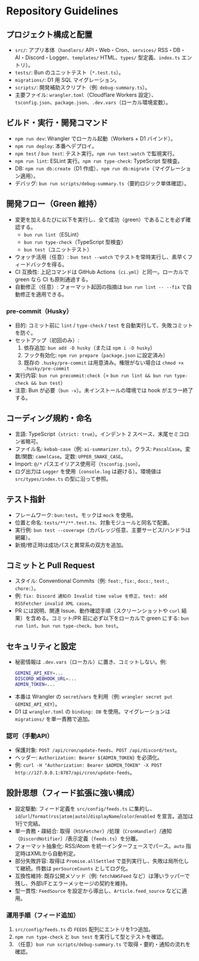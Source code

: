 # Repository Guidelines

## プロジェクト構成と配置
- `src/`: アプリ本体（`handlers/` API・Web・Cron、`services/` RSS・DB・AI・Discord・Logger、`templates/` HTML、`types/` 型定義、`index.ts` エントリ）。
- `tests/`: Bun のユニットテスト（`*.test.ts`）。
- `migrations/`: D1 用 SQL マイグレーション。
- `scripts/`: 開発補助スクリプト（例: `debug-summary.ts`）。
- 主要ファイル: `wrangler.toml`（Cloudflare Workers 設定）、`tsconfig.json`、`package.json`、`.dev.vars`（ローカル環境変数）。

## ビルド・実行・開発コマンド
- `npm run dev`: Wrangler でローカル起動（Workers + D1 バインド）。
- `npm run deploy`: 本番へデプロイ。
- `npm test` / `bun test`: テスト実行。`npm run test:watch` で監視実行。
- `npm run lint`: ESLint 実行。`npm run type-check`: TypeScript 型検査。
- DB: `npm run db:create`（D1 作成）、`npm run db:migrate`（マイグレーション適用）。
- デバッグ: `bun run scripts/debug-summary.ts`（要約ロジック単体確認）。

## 開発フロー（Green 維持）
- 変更を加えるたびに以下を実行し、全て成功（green）であることを必ず確認する。
  - `bun run lint`（ESLint）
  - `bun run type-check`（TypeScript 型検査）
  - `bun test`（ユニットテスト）
- ウォッチ活用（任意）: `bun test --watch` でテストを常時実行し、素早くフィードバックを得る。
- CI 互換性: 上記コマンドは GitHub Actions（`ci.yml`）と同一。ローカルで green なら CI も原則通過する。
- 自動修正（任意）: フォーマット起因の指摘は `bun run lint -- --fix` で自動修正を適用できる。

### pre-commit（Husky）
- 目的: コミット前に `lint` / `type-check` / `test` を自動実行して、失敗コミットを防ぐ。
- セットアップ（初回のみ）:
  1) 依存追加: `bun add -D husky`（または `npm i -D husky`）
  2) フック有効化: `npm run prepare`（`package.json` に設定済み）
  3) 既存の `.husky/pre-commit` は用意済み。権限がない場合は `chmod +x .husky/pre-commit`
- 実行内容: `bun run precommit:check`（= `bun run lint && bun run type-check && bun test`）
- 注意: Bun が必要（`bun -v`）。未インストールの環境では hook がエラー終了する。

## コーディング規約・命名
- 言語: TypeScript（`strict: true`）。インデント 2 スペース、末尾セミコロン省略可。
- ファイル名: `kebab-case`（例: `ai-summarizer.ts`）。クラス: `PascalCase`。変数/関数: `camelCase`。定数: `UPPER_SNAKE_CASE`。
- Import: `@/*` パスエイリアス使用可（`tsconfig.json`）。
- ログ出力は `Logger` を使用（`console.log` は避ける）。環境値は `src/types/index.ts` の型に沿って参照。

## テスト指針
- フレームワーク: `bun:test`。モックは `mock` を使用。
- 位置と命名: `tests/**/**.test.ts`、対象モジュールと同名で配置。
- 実行例: `bun test --coverage`（カバレッジ任意、主要サービス/ハンドラは網羅）。
- 新規/修正時は成功パスと異常系の双方を追加。

## コミットと Pull Request
- スタイル: Conventional Commits（例: `feat:`, `fix:`, `docs:`, `test:`, `chore:`）。
- 例: `fix: Discord 通知の Invalid time value を修正`、`test: add RSSFetcher invalid XML cases`。
- PR には説明、関連 Issue、動作確認手順（スクリーンショットや `curl` 結果）を含める。コミット/PR 前に必ず以下をローカルで green にする: `bun run lint`、`bun run type-check`、`bun test`。

## セキュリティと設定
- 秘密情報は `.dev.vars`（ローカル）に置き、コミットしない。例:
  ```bash
  GEMINI_API_KEY=...
  DISCORD_WEBHOOK_URL=...
  ADMIN_TOKEN=...
  ```
- 本番は Wrangler の `secret`/`vars` を利用（例: `wrangler secret put GEMINI_API_KEY`）。
- D1 は `wrangler.toml` の `binding: DB` を使用。マイグレーションは `migrations/` を単一責務で追加。

### 認可（手動API）
- 保護対象: `POST /api/cron/update-feeds`、`POST /api/discord/test`。
- ヘッダー: `Authorization: Bearer ${ADMIN_TOKEN}` を必須化。
- 例: `curl -H "Authorization: Bearer $ADMIN_TOKEN" -X POST http://127.0.0.1:8787/api/cron/update-feeds`。

## 設計思想（フィード拡張に強い構成）
- 設定駆動: フィード定義を `src/config/feeds.ts` に集約し、`id`/`url`/`format(rss|atom|auto)`/`displayName`/`color`/`enabled` を宣言。追加は1行で完結。
- 単一責務・疎結合: 取得（`RSSFetcher`）/処理（`CronHandler`）/通知（`DiscordNotifier`）/表示定義（`feeds.ts`）を分離。
- フォーマット抽象化: RSS/Atom を統一インターフェースでパース。`auto` 指定時はXMLから自動判定。
- 部分失敗許容: 取得は `Promise.allSettled` で並列実行し、失敗は局所化して継続。件数は `perSourceCounts` としてログ化。
- 互換性維持: 既存公開メソッド（例: `fetchAWSFeed` など）は薄いラッパーで残し、外部I/Fとエラーメッセージの契約を維持。
- 型一貫性: `FeedSource` を設定から導出し、`Article.feed_source` などに適用。

### 運用手順（フィード追加）
1. `src/config/feeds.ts` の `FEEDS` 配列にエントリを1つ追加。
2. `npm run type-check` と `bun test` を実行して型とテストを確認。
3. （任意）`bun run scripts/debug-summary.ts` で取得・要約・通知の流れを確認。
